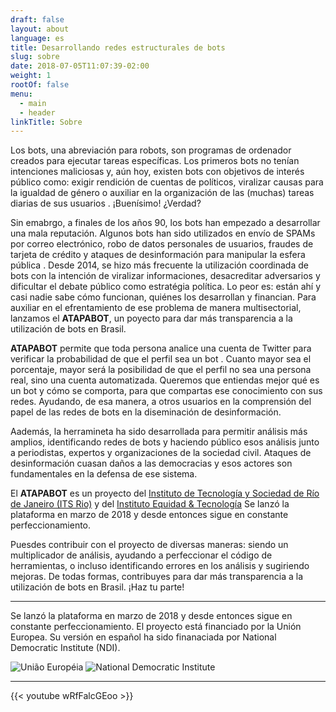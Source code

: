 ```yaml
---
draft: false
layout: about
language: es
title: Desarrollando redes estructurales de bots
slug: sobre
date: 2018-07-05T11:07:39-02:00
weight: 1
rootOf: false
menu:
  - main
  - header
linkTitle: Sobre
---
```

Los bots, una abreviación para robots, son programas de ordenador creados para ejecutar tareas específicas. Los primeros bots no tenían intenciones maliciosas y, aún hoy, existen bots con objetivos de interés público como: exigir rendición de cuentas de políticos, viralizar causas para la igualdad de género o auxiliar en la organización de las (muchas) tareas diarias de sus usuarios . ¡Buenísimo! ¿Verdad? 

Sin emabrgo, a finales de los años 90, los bots han empezado a desarrollar una mala reputación. Algunos bots han sido utilizados en envío de SPAMs por correo electrónico, robo de datos personales de usuarios, fraudes de tarjeta de crédito y ataques de desinformación para manipular la esfera pública . Desde 2014, se hizo más frecuente la utilización coordinada de bots con la intención de viralizar informaciones, desacreditar adversarios y dificultar el debate público como estratégia política.  Lo peor es: están ahí y casi nadie sabe cómo funcionan, quiénes los desarrollan y financian. Para auxiliar en el efrentamiento de ese problema de manera multisectorial, lanzamos el **ATAPABOT**, un poyecto para dar más transparencia a la utilización de bots en Brasil.

**ATAPABOT** permite que toda persona analice una cuenta de Twitter para verificar la probabilidad de que el perfil sea un bot . Cuanto mayor sea el porcentaje, mayor será la posibilidad de que el perfil no sea una persona real, sino una cuenta automatizada. Queremos que entiendas mejor qué es un bot y  cómo se comporta, para que compartas ese conocimiento con sus redes. Ayudando, de esa manera, a otros usuarios en la comprensión del papel de las redes de bots en la diseminación de desinformación.

Aademás, la herramineta ha sido desarrollada para permitir análisis más amplios, identificando redes de bots y haciendo público esos análisis junto a periodistas, expertos y organizaciones de la sociedad civil. Ataques de desinformación cuasan daños a las democracias y esos actores son fundamentales en la defensa de ese sistema.

El **ATAPABOT** es un proyecto del [Instituto de Tecnología y Sociedad de Río de Janeiro (ITS Rio)](https://itsrio.org/) y del  [Instituto Equidad & Tecnología](http://tecnologiaequidade.org.br/) Se lanzó la plataforma en marzo de 2018 y desde entonces sigue en constante perfeccionamiento.

Puesdes contribuir con el proyecto de diversas maneras: siendo un multiplicador de análisis, ayudando a perfeccionar el código de herramientas, o incluso identificando errores en los análisis y sugiriendo mejoras. De todas formas, contribuyes para dar más  transparencia a la utilización de bots en Brasil. ¡Haz tu parte!

- - -

Se lanzó la plataforma en marzo de 2018 y desde entonces sigue en constante perfeccionamiento. El proyecto está financiado por la Unión Europea. Su versión en español ha sido finanaciada por National Democratic Institute (NDI).

![União Européia](/assets/images/logos/Flag_of_Europe.svg)
![National Democratic Institute](/assets/images/logos/NDI.svg)

- - -

{{< youtube wRfFalcGEoo >}}